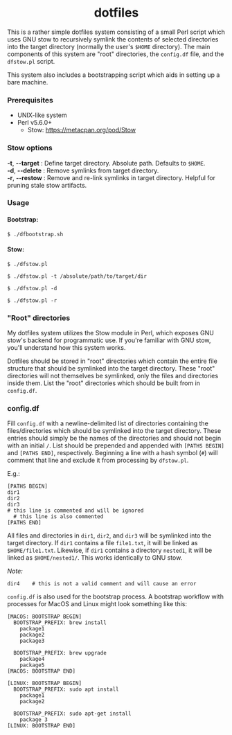 <div align="center">
  <h1>
    dotfiles
  </h1>
</div>

This is a rather simple dotfiles system consisting of a small Perl script which uses GNU stow to recursively symlink the contents of selected directories into the target directory (normally the user's `$HOME` directory). The main components of this system are "root" directories, the `config.df` file, and the `dfstow.pl` script.

This system also includes a bootstrapping script which aids in setting up a bare machine.

### Prerequisites
- UNIX-like system
- Perl v5.6.0+
  - Stow: https://metacpan.org/pod/Stow

### Stow options
**-t**, **--target** : Define target directory. Absolute path. Defaults to `$HOME`.<br/>
**-d**, **--delete** : Remove symlinks from target directory.<br/>
**-r**, **--restow** : Remove and re-link symlinks in target directory. Helpful for pruning stale stow artifacts.<br/>

### Usage
#### Bootstrap:
```console
$ ./dfbootstrap.sh
```

#### Stow:
```console
$ ./dfstow.pl

$ ./dfstow.pl -t /absolute/path/to/target/dir

$ ./dfstow.pl -d

$ ./dfstow.pl -r
```

### "Root" directories
My dotfiles system utilizes the Stow module in Perl, which exposes GNU stow's backend for programmatic use. If you're familiar with GNU stow, you'll understand how this system works.

Dotfiles should be stored in "root" directories which contain the entire file structure that should be symlinked into the target directory. These "root" directories will not themselves be symlinked, only the files and directories inside them. List the "root" directories which should be built from in `config.df`.

### config.df
Fill `config.df` with a newline-delimited list of directories containing the files/directories which should be symlinked into the target directory. These entries should simply be the names of the directories and should not begin with an initial `/`. List should be prepended and appended with `[PATHS BEGIN]` and `[PATHS END]`, respectively. Beginning a line with a hash symbol (`#`) will comment that line and exclude it from processing by `dfstow.pl`.

E.g.:
```
[PATHS BEGIN]
dir1
dir2
dir3
# this line is commented and will be ignored
  # this line is also commented
[PATHS END]
```

All files and directories in `dir1`, `dir2`, and `dir3` will be symlinked into the target directory. If `dir1` contains a file `file1.txt`, it will be linked as `$HOME/file1.txt`. Likewise, if `dir1` contains a directory `nested1`, it will be linked as `$HOME/nested1/`. This works identically to GNU stow.

_Note:_
```
dir4    # this is not a valid comment and will cause an error
```

`config.df` is also used for the bootstrap process. A bootstrap workflow with processes for MacOS and Linux might look something like this:
```
[MACOS: BOOTSTRAP BEGIN]
  BOOTSTRAP_PREFIX: brew install
    package1
    package2
    package3

  BOOTSTRAP_PREFIX: brew upgrade
    package4
    package5
[MACOS: BOOTSTRAP END]

[LINUX: BOOTSTRAP BEGIN]
  BOOTSTRAP_PREFIX: sudo apt install
    package1
    package2

  BOOTSTRAP_PREFIX: sudo apt-get install
    package 3
[LINUX: BOOTSTRAP END]
```

